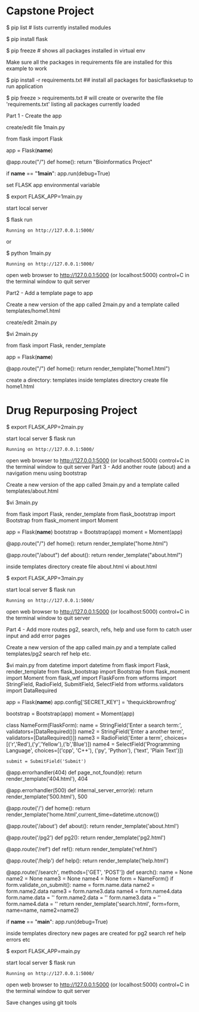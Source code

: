 # Capstone Project

$ pip list # lists currently installed modules

$ pip install flask

$ pip freeze # shows all packages installed in virtual env

Make sure all the packages in requirements file are installed for this example to work

$ pip install -r requirements.txt ## install all packages for basicflasksetup to run application

$ pip freeze > requirements.txt # will create or overwrite the file 'requirements.txt' listing all packages currently loaded

Part 1 - Create the app

create/edit file 1main.py

  from flask import Flask

  app = Flask(__name__)

  @app.route("/")
  def home():
      return "Bioinformatics Project"

  if __name__ == "__1main__":
      app.run(debug=True)


set FLASK app environmental variable

$ export FLASK_APP=1main.py

start local server

$ flask run

    Running on http://127.0.0.1:5000/

or

$ python 1main.py

    Running on http://127.0.0.1:5000/

open web browser to http://127.0.0.1:5000 (or localhost:5000)
control+C in the terminal window to quit server


Part2 - Add a template page to app

Create a new version of the app called 2main.py and a template called templates/home1.html

create/edit 2main.py

$vi 2main.py

from flask import Flask, render_template

app = Flask(__name__)

@app.route("/")
def home():
    return render_template("home1.html")


create a directory: templates
inside templates directory create file home1.html

  <!DOCTYPE html>
  <html lang="en" dir="ltr">

  <title>First Flask Page</title>

   <div class="page-header">
    <h1> Drug Repurposing Project </h1>

   </div>
  </html>

$ export FLASK_APP=2main.py

start local server
$ flask run

    Running on http://127.0.0.1:5000/

open web browser to http://127.0.0.1:5000
(or localhost:5000)
control+C in the terminal window to quit server
Part 3 - Add another route (about) and a navigation menu using bootstrap

Create a new version of the app called 3main.py and a template called templates/about.html

$vi 3main.py

from flask import Flask, render_template
from flask_bootstrap import Bootstrap
from flask_moment import Moment

app = Flask(__name__)
bootstrap = Bootstrap(app)
moment = Moment(app)

@app.route("/")
def home():
    return render_template("home.html")

@app.route("/about")
def about():
    return render_template("about.html")


inside templates directory create file about.html
vi about.html

  <!DOCTYPE html>
  <html lang="en" dir="ltr">

$ export FLASK_APP=3main.py

start local server
$ flask run

    Running on http://127.0.0.1:5000/

open web browser to http://127.0.0.1:5000
(or localhost:5000)
control+C in the terminal window to quit server

Part 4 - Add more routes pg2, search, refs, help and use form to catch user input and add error pages

Create a new version of the app called main.py and a template called templates/pg2 search ref help etc.

$vi main.py from datetime import datetime from flask import Flask, render_template from flask_bootstrap import Bootstrap from flask_moment import Moment from flask_wtf import FlaskForm from wtforms import StringField, RadioField, SubmitField, SelectField from wtforms.validators import DataRequired

app = Flask(__name__) 
app.config['SECRET_KEY'] = 'thequickbrownfrog' 
 
bootstrap = Bootstrap(app) 
moment = Moment(app) 
 
class NameForm(FlaskForm): 
    name  = StringField('Enter a search term:', validators=[DataRequired()]) 
    name2 = StringField('Enter a another term', validators=[DataRequired()]) 
    name3 = RadioField('Enter a term', choices=[('r','Red'),('y','Yellow'),('b','Blue')]) 
    name4 = SelectField('Programming Language', choices=[('cpp', 'C++'), ('py', 'Python'), ('text', 'Plain Text')]) 
 
    submit = SubmitField('Submit') 
 
@app.errorhandler(404) 
def page_not_found(e): 
    return render_template('404.html'), 404 
 
@app.errorhandler(500) 
def internal_server_error(e): 
    return render_template('500.html'), 500 
 
@app.route('/') 
def home(): 
    return render_template('home.html',current_time=datetime.utcnow()) 
 
@app.route('/about') 
def about(): 
    return render_template('about.html') 
 
@app.route('/pg2') 
def pg2(): 
    return render_template('pg2.html') 
 
@app.route('/ref') 
def ref(): 
    return render_template('ref.html') 
 
@app.route('/help') 
def help(): 
    return render_template('help.html') 
 
@app.route('/search', methods=['GET', 'POST']) 
def search(): 
    name  = None 
    name2 = None 
    name3 = None 
    name4 = None 
    form = NameForm() 
    if form.validate_on_submit(): 
	name = form.name.data 
	name2 = form.name2.data 
	name3 = form.name3.data 
	name4 = form.name4.data 
	form.name.data = '' 
	form.name2.data = '' 
	form.name3.data = '' 
	form.name4.data = '' 
    return render_template('search.html', form=form, name=name, name2=name2) 
 
if __name__ == "__main__": 
    app.run(debug=True) 

inside templates directory new pages are created for pg2 search ref help errors etc

$ export FLASK_APP=main.py

start local server
$ flask run

    Running on http://127.0.0.1:5000/

open web browser to http://127.0.0.1:5000
(or localhost:5000)
control+C in the terminal window to quit server

Save changes using git tools

